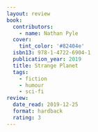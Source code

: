 ```yaml
---
layout: review
book:
  contributors:
    - name: Nathan Pyle
  cover:
    tint_color: '#82404e'
  isbn13: 978-1-4722-6904-1
  publication_year: 2019
  title: Strange Planet
  tags:
    - fiction
    - humour
    - sci-fi
review:
  date_read: 2019-12-25
  format: hardback
  rating: 3
---
```

